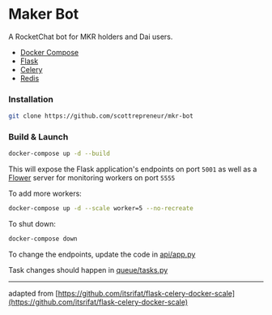 # Maker Bot

A RocketChat bot for MKR holders and Dai users.

- [Docker Compose](https://docs.docker.com/compose/)
- [Flask](http://flask.pocoo.org/) 
- [Celery](http://www.celeryproject.org/) 
- [Redis](https://redis.io/)

### Installation

```bash
git clone https://github.com/scottrepreneur/mkr-bot
```

### Build & Launch

```bash
docker-compose up -d --build
```

This will expose the Flask application's endpoints on port `5001` as well as a [Flower](https://github.com/mher/flower) server for monitoring workers on port `5555`

To add more workers:
```bash
docker-compose up -d --scale worker=5 --no-recreate
```

To shut down:

```bash
docker-compose down
```

To change the endpoints, update the code in [api/app.py](api/app.py)

Task changes should happen in [queue/tasks.py](celery-queue/tasks.py) 

---

adapted from [https://github.com/itsrifat/flask-celery-docker-scale](https://github.com/itsrifat/flask-celery-docker-scale)
